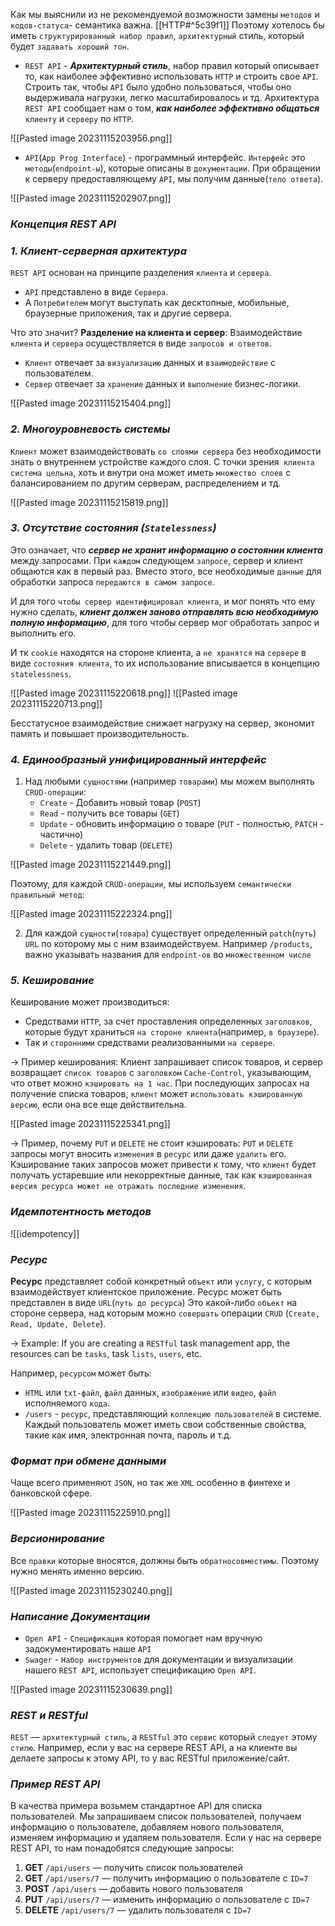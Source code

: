 
Как мы выяснили из не рекомендуемой возможности замены `методов` и `кодов-статуса`- семантика важна. [[HTTP#^5c39f1]] 
Поэтому хотелось бы иметь `структурированный набор правил`, `архитектурный` стиль, который будет `задавать хороший тон`. 

- `REST API` - **_Архитектурный стиль_**, набор правил который описывает то, как наиболее эффективно использовать `HTTP` и строить свое `API`. Строить так, чтобы `API` было удобно пользоваться, чтобы оно выдерживала нагрузки, легко масштабировалось и тд. 
   Архитектура `REST API` сообщает нам о том, **_как наиболее эффективно общаться_** `клиенту` и `серверу` по `HTTP`.

![[Pasted image 20231115203956.png]]

- `API`(`App Prog Interface`) - программный интерфейс. 
`Интерфейс` это `методы`(`endpoint-ы`), которые описаны в `документации`. 
При обращении к серверу предоставляющему `API`, мы получим данные(`тело ответа`).

![[Pasted image 20231115202907.png]]

### _Концепция REST API_

### _1. Клиент-серверная архитектура_

`REST API` основан на принципе разделения `клиента` и `сервера`. 
- `API` представлено в виде `Cервера`.
- А `Потребителем` могут выступать как десктопные, мобильные, браузерные приложения, так и другие сервера. 

Что это значит? 
**Разделение на клиента и сервер**: Взаимодействие `клиента` и `сервера` осуществляется в виде `запросов и ответов`. 
- `Клиент` отвечает за `визуализацию` данных и `взаимодействие` с пользователем.
- `Сервер` отвечает за `хранение` данных и `выполнение` бизнес-логики.

![[Pasted image 20231115215404.png]]

### _2. Многоуровневость системы_

`Клиент` может взаимодействовать `со слоями сервера` без необходимости знать о внутреннем устройстве каждого слоя. 
С точки зрения` клиента система цельна`, хоть и внутри она может иметь `множество слоев` с балансированием по другим серверам, распределением и тд.

![[Pasted image 20231115215819.png]]

### _3. Отсутствие состояния (`Statelessness`)_

Это означает, что **_сервер не хранит информацию о состоянии клиента_** между запросами. 
При `каждом` следующем `запросе`, сервер и клиент общаются как в первый раз. 
Вместо этого, все необходимые `данные` для обработки запроса `передаются в самом запросе`.

И для того `чтобы сервер идентифицировал клиента`, и мог понять что ему нужно сделать, **_клиент должен заново отправлять всю необходимую полную информацию_**, для того чтобы сервер мог обработать запрос и выполнить его.

И тк `cookie` находятся на стороне клиента, а `не хранятся` на `сервере` в виде `состояния клиента`, то их использование вписывается в концепцию `statelessness`.

![[Pasted image 20231115220618.png]]
![[Pasted image 20231115220713.png]]

Беcстатусное взаимодействие снижает нагрузку на сервер, экономит память и повышает производительность.

### _4. Единообразный унифицированный интерфейс_

1. Над любыми `сущностями` (например `товарами`) мы можем выполнять `CRUD-операции`:
   - `Create` - Добавить новый товар (`POST`)
   - `Read` - получить все товары (`GET`)
   - `Update` - обновить информацию о товаре (`PUT` - полностью, `PATCH` - частично)
   - `Delete` - удалить товар (`DELETE`)

![[Pasted image 20231115221449.png]]

Поэтому, для каждой `CRUD-операции`, мы используем `семантически правильный метод`:

![[Pasted image 20231115222324.png]]

2. Для каждой `сущности`(`товара`) существует определенный `patch`(`путь`) `URL` по которому мы с ним взаимодействуем. Например `/products`, важно указывать названия для `endpoint-ов` во `множественном числе`

### _5. Кеширование_

Кеширование может производиться:
- Средствами `HTTP`, за счет проставления определенных `заголовков`, которые будут храниться `на стороне клиента`(например, `в браузере`).
- Так и `сторонними` средствами реализованными `на сервере`.

-> Пример кеширования: 
Клиент запрашивает список товаров, и сервер возвращает `список товаров` с `заголовком` `Cache-Control`, указывающим, что ответ можно `кэшировать на 1 час`. При последующих запросах на получение списка товаров, `клиент` может `использовать кэшированную версию`, если она все еще действительна.

![[Pasted image 20231115225341.png]]

-> Пример, почему `PUT` и `DELETE` не стоит кэшировать:
`PUT` и `DELETE` запросы могут вносить `изменения` в `ресурс` или даже `удалить` его. Кэширование таких запросов может привести к тому, что `клиент` будет получать устаревшие или некорректные данные, так как `кэшированная версия ресурса может не отражать последние изменения`.

### _Идемпотентность методов_

![[idempotency]]

### _Ресурс_

**Ресурс** представляет собой конкретный `объект` или `услугу`, с которым взаимодействует клиентское приложение. Ресурс может быть представлен в виде `URL`(`путь до ресурса`)
Это какой-либо `объект` на стороне сервера, над которым можно `совершать` операции `CRUD`
(`Create, Read, Update, Delete`).

-> Example: If you are creating a `RESTful` task management app, the resources can be `tasks`, task `lists`, `users`, etc.


Например, `ресурсом` может быть:
- `HTML` или `txt-файл`, `файл` данных, `изображение` или `видео`, `файл` исполняемого `кода`.
- `/users` - `ресурс`, представляющий `коллекцию пользователей` в системе. Каждый пользователь может иметь свои собственные свойства, такие как имя, электронная почта, пароль и т.д.

### _Формат при обмене данными_

Чаще всего применяют `JSON`, но так же `XML` особенно в финтехе и банковской сфере.

![[Pasted image 20231115225910.png]]

### _Версионирование_

Все `правки` которые вносятся, должны быть `обратносовместимы`.  Поэтому нужно менять именно версию.

![[Pasted image 20231115230240.png]]

### _Написание Документации_

- `Open API` - `Спецификация` которая помогает нам вручную задокументировать наше `API`
- `Swager` - `Набор инструментов` для документации и визуализации нашего `REST API`, использует спецификацию `Open API`.

![[Pasted image 20231115230639.png]]

### _REST и RESTful_

`REST` — `архитектурный стиль`, а `RESTful` это `сервис` который `следует` этому `стилю`. 
Например, если у вас на сервере REST API, а на клиенте вы делаете запросы к этому API, то у вас RESTful приложение/сайт.

### _Пример REST API_

В качества примера возьмем стандартное API для списка пользователей. Мы запрашиваем список пользователей, получаем информацию о пользователе, добавляем нового пользователя, изменяем информацию и удаляем пользователя. Если у нас на сервере REST API, то нам понадобятся следующие запросы:

1. **GET** `/api/users` — получить список пользователей
2. **GET** `/api/users/7` — получить информацию о пользователе с `ID=7`
3. **POST** `/api/users` — добавить нового пользователя
4. **PUT** `/api/users/7` — изменить информацию о пользователе с `ID=7`
5. **DELETE** `/api/users/7` — удалить пользователя с `ID=7`
